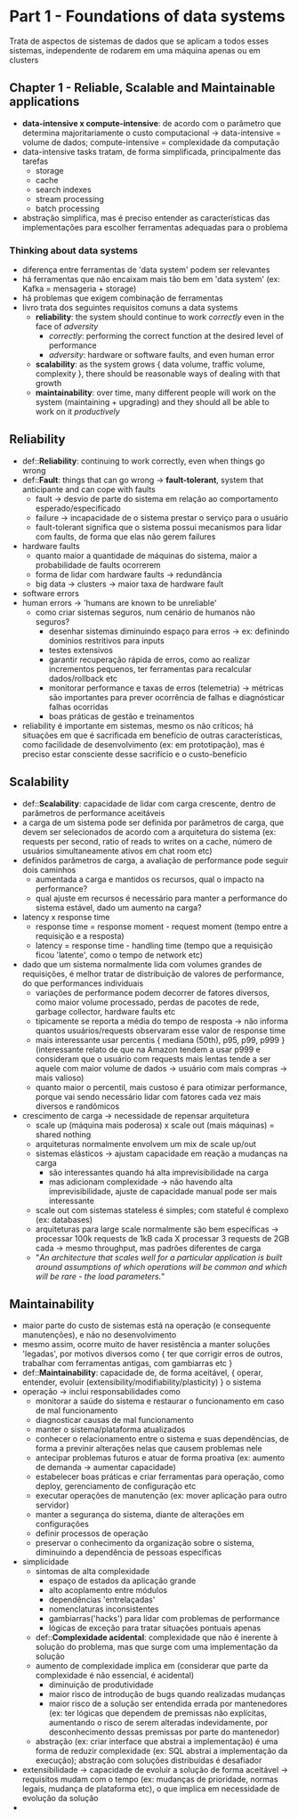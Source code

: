 # Part 1 - Foundations of data systems

Trata de aspectos de sistemas de dados que se aplicam a todos esses sistemas, independente de rodarem em uma máquina apenas ou em clusters
## Chapter 1 - Reliable, Scalable and Maintainable applications

* **data-intensive x compute-intensive**:  de acordo com o parâmetro que determina majoritariamente o custo computacional -> data-intensive = volume de dados; compute-intensive = complexidade da computação
* data-intensive tasks tratam, de forma simplificada, principalmente das tarefas
	* storage
	* cache
	* search indexes
	* stream processing
	* batch processing
* abstração simplifica, mas é preciso entender as características das implementações para escolher ferramentas adequadas para o problema

### Thinking about data systems

* diferença entre ferramentas de 'data system' podem ser relevantes
* há ferramentas que não encaixam mais tão bem em 'data system' (ex: Kafka = mensageria + storage)
* há problemas que exigem combinação de ferramentas
* livro trata dos seguintes requisitos comuns a data systems
	* **reliability**: the system should continue to work *correctly* even in the face of *adversity*
		* *correctly*: performing the correct function at the desired level of performance
		* *adversity*: hardware or software faults, and even human error
	* **scalability**: as the system grows { data volume, traffic volume, complexity }, there should be reasonable ways of dealing with that growth
	* **maintainability**: over time, many different people will work on the system (maintaining + upgrading) and they should all be able to work on it *productively*

## Reliability

* def::**Reliability**: continuing to work correctly, even when things go wrong
* def::**Fault**: things that can go wrong -> **fault-tolerant**, system that anticipante and can cope with faults
	* fault -> desvio de parte do sistema em relação ao comportamento esperado/especificado
	* failure -> incapacidade de o sistema prestar o serviço para o usuário
	* fault-tolerant significa que o sistema possui mecanismos para lidar com faults, de forma que elas não gerem failures
* hardware faults
	* quanto maior a quantidade de máquinas do sistema, maior a probabilidade de faults ocorrerem
	* forma de lidar com hardware faults -> redundância
	* big data -> clusters -> maior taxa de hardware fault
* software errors
* human errors -> 'humans are known to be unreliable'
	* como criar sistemas seguros, num cenário de humanos não seguros? 
		* desenhar sistemas diminuindo espaço para erros -> ex: definindo domínios restritivos para inputs
		* testes extensivos
		* garantir recuperação rápida de erros, como ao realizar incrementos pequenos, ter ferramentas para recalcular dados/rollback etc
		* monitorar performance e taxas de erros (telemetria) -> métricas são importantes para prever ocorrência de falhas e diagnósticar falhas ocorridas
		* boas práticas de gestão e treinamentos
* reliability é importante em sistemas, mesmo os não críticos; há situações em que é sacrificada em benefício de outras características, como facilidade de desenvolvimento (ex: em prototipação), mas é preciso estar consciente desse sacrifício e o custo-benefício

## Scalability

* def::**Scalability**: capacidade de lidar com carga crescente, dentro de parâmetros de performance aceitáveis
* a carga de um sistema pode ser definida por parâmetros de carga, que devem ser selecionados de acordo com a arquitetura do sistema (ex: requests per second, ratio of reads to writes on a cache, número de usuários simultaneamente ativos em chat room etc)
* definidos parâmetros de carga, a avaliação de performance pode seguir dois caminhos
	* aumentada a carga e mantidos os recursos, qual o impacto na performance?
	* qual ajuste em recursos é necessário para manter a performance do sistema estável, dado um aumento na carga?
* latency x response time
	* response time = response moment - request moment (tempo entre a requisição e a resposta)
	* latency = response time - handling time (tempo que a requisição ficou 'latente', como o tempo de network etc)
* dado que um sistema normalmente lida com volumes grandes de requisições, é melhor tratar de distribuição de valores de performance, do que performances individuais
	* variações de performance podem decorrer de fatores diversos, como maior volume processado, perdas de pacotes de rede, garbage collector, hardware faults etc
	* tipicamente se reporta a média do tempo de resposta -> não informa quantos usuários/requests observaram esse valor de response time
	* mais interessante usar percentis { mediana (50th), p95, p99, p999 } (interessante relato de que na Amazon tendem a usar p999 e consideram que o usuário com requests mais lentas tende a ser aquele com maior volume de dados -> usuário com mais compras -> mais valioso)
	* quanto maior o percentil, mais custoso é para otimizar performance, porque vai sendo necessário lidar com fatores cada vez mais diversos e randômicos
* crescimento de carga -> necessidade de repensar arquitetura
	* scale up (máquina mais poderosa) x scale out (mais máquinas) = shared nothing
	* arquiteturas normalmente envolvem um mix de scale up/out
	* sistemas elásticos -> ajustam capacidade em reação a mudanças na carga
		* são interessantes quando há alta imprevisibilidade na carga
		* mas adicionam complexidade -> não havendo alta imprevisibilidade, ajuste de capacidade manual pode ser mais interessante
	* scale out com sistemas stateless é simples; com stateful é complexo (ex: databases)
	* arquiteturas para large scale normalmente são bem específicas -> processar 100k requests de 1kB cada X processar 3 requests de 2GB cada -> mesmo throughput, mas padrões diferentes de carga
	* "*An architecture that scales well for a particular application is built around assumptions of which operations will be common and which will be rare - the load parameters.*"

## Maintainability

* maior parte do custo de sistemas está na operação (e consequente manutenções), e não no desenvolvimento
* mesmo assim, ocorre muito de haver resistência a manter soluções 'legadas', por motivos diversos como { ter que corrigir erros de outros, trabalhar com ferramentas antigas, com gambiarras etc }
* def::**Maintainability**: capacidade de, de forma aceitável, { operar, entender, evoluir (extensibility/modifiability/plasticity) } o sistema
* operação -> inclui responsabilidades como
	* monitorar a saúde do sistema e restaurar o funcionamento em caso de mal funcionamento
	* diagnosticar causas de mal funcionamento
	* manter o sistema/plataforma atualizados
	* conhecer o relacionamento entre o sistema e suas dependências, de forma a previnir alterações nelas que causem problemas nele
	* antecipar problemas futuros e atuar de forma proativa (ex: aumento de demanda -> aumentar capacidade)
	* estabelecer boas práticas e criar ferramentas para operação, como deploy, gerenciamento de configuração etc
	* executar operações de manutenção (ex: mover aplicação para outro servidor)
	* manter a segurança do sistema, diante de alterações em configurações
	* definir processos de operação
	* preservar o conhecimento da organização sobre o sistema, diminuindo a dependência de pessoas específicas
* simplicidade
	* sintomas de alta complexidade
		* espaço de estados da aplicação grande
		* alto acoplamento entre módulos
		* dependências 'entrelaçadas'
		* nomenclaturas inconsistentes
		* gambiarras('hacks') para lidar com problemas de performance
		* lógicas de exceção para tratar situações pontuais apenas
	* def::**Complexidade acidental**: complexidade que não é inerente à solução do problema, mas que surge com uma implementação da solução
	* aumento de complexidade implica em (considerar que parte da complexidade é não essencial, é acidental)
		* diminuição de produtividade 
		* maior risco de introdução de bugs quando realizadas mudanças
		* maior risco de a solução ser entendida errada por mantenedores (ex: ter lógicas que dependem de premissas não explícitas, aumentando o risco de serem alteradas indevidamente, por desconhecimento dessas premissas por parte do mantenedor)
	* abstração (ex: criar interface que abstrai a implementação) é uma forma de reduzir complexidade (ex: SQL abstrai a implementação da execução); abstração com soluções distribuídas é desafiador
* extensibilidade -> capacidade de evoluir a solução de forma aceitável -> requisitos mudam com o tempo (ex: mudanças de prioridade, normas legais, mudança de plataforma etc), o que implica em necessidade de evolução da solução
* 




